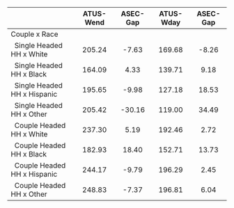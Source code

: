 
|                      |    ATUS-Wend |     ASEC-Gap |    ATUS-Wday |     ASEC-Gap |
| -------------------- | :----------: | :----------: | :----------: | :----------: |
| Couple x Race        |              |              |              |              |
| &nbsp;&nbsp;Single Headed HH x White |       205.24 |        -7.63 |       169.68 |        -8.26 |
| &nbsp;&nbsp;Single Headed HH x Black |       164.09 |         4.33 |       139.71 |         9.18 |
| &nbsp;&nbsp;Single Headed HH x Hispanic |       195.65 |        -9.98 |       127.18 |        18.53 |
| &nbsp;&nbsp;Single Headed HH x Other |       205.42 |       -30.16 |       119.00 |        34.49 |
| &nbsp;&nbsp;Couple Headed HH x White |       237.30 |         5.19 |       192.46 |         2.72 |
| &nbsp;&nbsp;Couple Headed HH x Black |       182.93 |        18.40 |       152.71 |        13.73 |
| &nbsp;&nbsp;Couple Headed HH x Hispanic |       244.17 |        -9.79 |       196.29 |         2.45 |
| &nbsp;&nbsp;Couple Headed HH x Other |       248.83 |        -7.37 |       196.81 |         6.04 |

